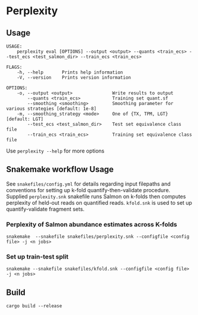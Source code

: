 # Perplexity

## Usage

```
USAGE:
    perplexity eval [OPTIONS] --output <output> --quants <train_ecs> --test_ecs <test_salmon_dir> --train_ecs <train_ecs>

FLAGS:
    -h, --help       Prints help information
    -V, --version    Prints version information

OPTIONS:
    -o, --output <output>               Write results to output
        --quants <train_ecs>            Training set quant.sf
        --smoothing <smoothing>         Smoothing parameter for various strategies [default: 1e-8]
    -m, --smoothing_strategy <mode>     One of {TX, TPM, LGT} [default: LGT]
        --test_ecs <test_salmon_dir>    Test set equivalence class file
        --train_ecs <train_ecs>         Training set equivalence class file
```

Use `perplexity --help` for more options

## Snakemake workflow Usage

See `snakefiles/config.yml` for details regarding input filepaths and conventions for setting up k-fold quantify-then-validate procedure. Supplied `perplexity.snk` snakefile runs Salmon on k-folds then computes perplexity of held-out reads on quantified reads. `kfold.snk` is used to set up quantify-validate fragment sets.

### Perplexity of Salmon abundance estimates across K-folds
```
snakemake  --snakefile snakefiles/perplexity.snk --configfile <config file> -j <n jobs>
```
  
### Set up train-test split
```
snakemake --snakefile snakefiles/kfold.snk --configfile <config file> -j <n jobs>
```

## Build

```
cargo build --release
```
